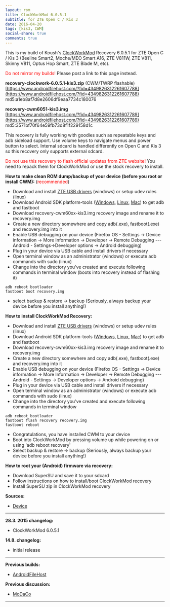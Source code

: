 ```yaml
---
layout: rom
title: ClockWorkMod 6.0.5.1
subtitle: for ZTE Open C / Kis 3
date: 2016-04-20
tags: [kis3, CWM]
social-share: true
comments: true
---
```


This is my build of Koush's [ClockWorkMod](https://www.clockworkmod.com/) Recovery 6.0.5.1 for ZTE Open C / Kis 3 (Beeline Smart2, Moche/MEO Smart A16, ZTE V811W, ZTE V811, Skinny V811, Optus Hop Smart, ZTE Blade M, etc).

<span style="color:#ff0000;">Do not mirror my builds!</span> Please post a link to this page instead.

**recovery-clockwork-6.0.5.1-kis3.zip** (CWM/TWRP flashable)  
[https://www.androidfilehost.com/?fid=4349826312261607788](https://www.androidfilehost.com/?fid=4349826312261607788)  
md5:a1eb8af7d8e2606df9eaa7734c180076

**recovery-cwm6051-kis3.img**  
[https://www.androidfilehost.com/?fid=4349826312261607789](https://www.androidfilehost.com/?fid=4349826312261607789)  
md5:3571bf70f64e59fb73d8f1f229158d1c

This recovery is fully working with goodies such as repeatable keys and adb sideload support. Use volume keys to navigate menus and power button to select. Internal sdcard is handled differently on Open C and Kis 3 so this recovery only supports external sdcard.

<span style="color:#ff0000;">Do not use this recovery to flash official updates from ZTE website!</span> You need to repack them for ClockWorkMod or use the stock recovery to install.

**How to make clean ROM dump/backup of your device (before you root or install CWM):** (<span style="color:#ff0000;">recommended</span>)

- Download and install [ZTE USB drivers](https://www.androidfilehost.com/?fid=4349826312261607856) (windows) or setup udev rules (linux)
- Download Android SDK platform-tools ([Windows](https://dl.google.com/android/repository/platform-tools-latest-windows.zip), [Linux](https://dl.google.com/android/repository/platform-tools-latest-linux.zip), [Mac](https://dl.google.com/android/repository/platform-tools-latest-darwin.zip)) to get adb and fastboot
- Download recovery-cwm60xx-kis3.img recovery image and rename it to recovery.img
- Create a new directory somewhere and copy adb(.exe), fastboot(.exe) and recovery.img into it
- Enable USB debugging on your device (Firefox OS - Settings -> Device information -> More Information -> Developer -> Remote Debugging --- Android - Settings->Developer options -> Android debugging)
- Plug in your device via USB cable and install drivers if necessary
- Open terminal window as an administrator (windows) or execute adb commands with sudo (linux)
- Change into the directory you've created and execute following commands in terminal window (boots into recovery instead of flashing it)

```
adb reboot bootloader
fastboot boot recovery.img
```

- select backup & restore -> backup (Seriously, always backup your device before you install anything!)

**How to install ClockWorkMod Recovery:**

- Download and install [ZTE USB drivers](https://www.androidfilehost.com/?fid=4349826312261607856) (windows) or setup udev rules (linux)
- Download Android SDK platform-tools ([Windows](https://dl.google.com/android/repository/platform-tools-latest-windows.zip), [Linux](https://dl.google.com/android/repository/platform-tools-latest-linux.zip), [Mac](https://dl.google.com/android/repository/platform-tools-latest-darwin.zip)) to get adb and fastboot
- Download recovery-cwm60xx-kis3.img recovery image and rename it to recovery.img
- Create a new directory somewhere and copy adb(.exe), fastboot(.exe) and recovery.img into it
- Enable USB debugging on your device (Firefox OS - Settings -> Device information -> More Information -> Developer -> Remote Debugging --- Android - Settings -> Developer options -> Android debugging)
- Plug in your device via USB cable and install drivers if necessary
- Open terminal window as an administrator (windows) or execute adb commands with sudo (linux)
- Change into the directory you've created and execute following commands in terminal window

```
adb reboot bootloader
fastboot flash recovery recovery.img
fastboot reboot
```

- Congratulations, you have installed CWM to your device
- Boot into ClockWorkMod by pressing volume up while powering on or using 'adb reboot recovery'
- Select backup & restore -> backup (Seriously, always backup your device before you install anything!)

**How to root your (Android) firmware via recovery:**

- Download SuperSU and save it to your sdcard
- Follow instructions on how to install/boot ClockWorkMod recovery
- Install SuperSU zip in ClockWorkMod recovery

**Sources:**

- [Device](https://github.com/KonstaT/android_device_zte_kis3)

----

**28.3. 2015 changelog:**

- ClockWorkMod 6.0.5.1

**14.8. changelog:**

- initial release

----

**Previous builds:**

- [AndroidFileHost](https://www.androidfilehost.com/?w=files&flid=90023)

**Previous discussion:**

- [MoDaCo](http://www.modaco.com/forums/topic/373213-clockworkmod-6051/)

----
